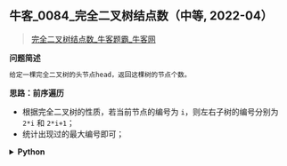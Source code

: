 ## 牛客_0084_完全二叉树结点数（中等, 2022-04）
<!--info
tags: [二叉树]
source: 牛客
level: 中等
number: '0084'
name: 完全二叉树结点数
companies: []
-->

> [完全二叉树结点数_牛客题霸_牛客网](https://www.nowcoder.com/practice/512688d2ecf54414826f52df4e4b5693)

<summary><b>问题简述</b></summary>

```txt
给定一棵完全二叉树的头节点head，返回这棵树的节点个数。
```

<!-- 
<details><summary><b>详细描述</b></summary>

```txt
```

</details>
-->


<!-- <div align="center"><img src="../../../_assets/xxx.png" height="300" /></div> -->

<summary><b>思路：前序遍历</b></summary>

- 根据完全二叉树的性质，若当前节点的编号为 `i`，则左右子树的编号分别为 `2*i` 和 `2*i+1`；
- 统计出现过的最大编号即可；

<details><summary><b>Python</b></summary>

```python
class Solution:
    def nodeNum(self , head: TreeNode) -> int:
        self.ret = 0
        
        def dfs(x, i):
            if not x: return 0
            
            self.ret = max(self.ret, i)
            l, r = dfs(x.left, i * 2), dfs(x.right, i * 2 + 1)
        
        dfs(head, 1)
        return self.ret
```

</details>

